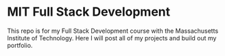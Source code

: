 # MIT Full Stack Development

This repo is for my Full Stack Development course with the Massachusetts Institute of Technology. Here I will post all of my projects and build out my portfolio. 
